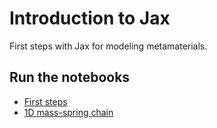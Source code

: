 # Introduction to Jax

First steps with Jax for modeling metamaterials.

## Run the notebooks

- [First steps](https://colab.research.google.com/github/bertoldi-collab/jax-intro/blob/main/notebooks/first_steps.ipynb)
- [1D mass-spring chain](https://colab.research.google.com/github/bertoldi-collab/jax-intro/blob/main/notebooks/1D_mass_spring_chain.ipynb)
